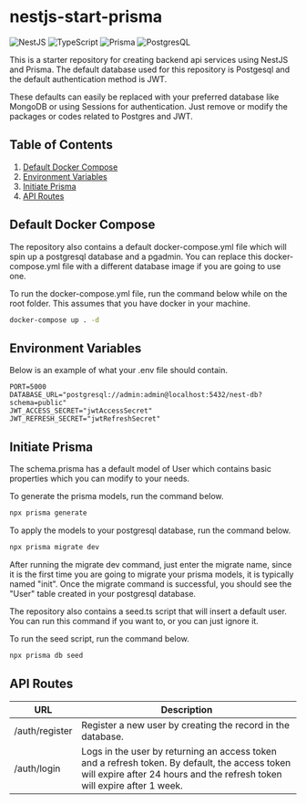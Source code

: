 # nestjs-start-prisma

![NestJS](https://img.shields.io/badge/nestjs-E0234E?style=for-the-badge&logo=nestjs&logoColor=white)
![TypeScript](https://img.shields.io/badge/TypeScript-007ACC?style=for-the-badge&logo=typescript&logoColor=white)
![Prisma](https://img.shields.io/badge/Prisma-3982CE?style=for-the-badge&logo=Prisma&logoColor=white)
![PostgresQL](https://img.shields.io/badge/postgresql-4169e1?style=for-the-badge&logo=postgresql&logoColor=white)

This is a starter repository for creating backend api services using NestJS and Prisma. The default database used for this repository is Postgesql and the default authentication method is JWT.

These defaults can easily be replaced with your preferred database like MongoDB or using Sessions for authentication. Just remove or modify the packages or codes related to Postgres and JWT.

## Table of Contents

1. [Default Docker Compose](#default-docker-compose)
2. [Environment Variables](#environment-variables)
3. [Initiate Prisma](#initiate-prisma)
4. [API Routes](#api-routes)

## Default Docker Compose

The repository also contains a default docker-compose.yml file which will spin up a postgresql database and a pgadmin. You can replace this docker-compose.yml file with a different database image if you are going to use one.

To run the docker-compose.yml file, run the command below while on the root folder. This assumes that you have docker in your machine.

```bash
docker-compose up . -d
```

## Environment Variables

Below is an example of what your .env file should contain.

```.env
PORT=5000
DATABASE_URL="postgresql://admin:admin@localhost:5432/nest-db?schema=public"
JWT_ACCESS_SECRET="jwtAccessSecret"
JWT_REFRESH_SECRET="jwtRefreshSecret"
```

## Initiate Prisma

The schema.prisma has a default model of User which contains basic properties which you can modify to your needs.

To generate the prisma models, run the command below.

```bash
npx prisma generate
```

To apply the models to your postgresql database, run the command below.

```bash
npx prisma migrate dev
```

After running the migrate dev command, just enter the migrate name, since it is the first time you are going to migrate your prisma models, it is typically named "init". Once the migrate command is successful, you should see the "User" table created in your postgresql database.

The repository also contains a seed.ts script that will insert a default user. You can run this command if you want to, or you can just ignore it.

To run the seed script, run the command below.

```bash
npx prisma db seed
```

## API Routes

| URL            | Description                                                                                                                                                                |
| -------------- | -------------------------------------------------------------------------------------------------------------------------------------------------------------------------- |
| /auth/register | Register a new user by creating the record in the database.                                                                                                                |
| /auth/login    | Logs in the user by returning an access token and a refresh token. By default, the access token will expire after 24 hours and the refresh token will expire after 1 week. |
